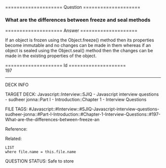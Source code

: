 ==================== Question ====================  

### What are the differences between freeze and seal methods  

==================== Answer ====================  

If an object is frozen using the Object.freeze() method then its properties become immutable and no changes can be made in them whereas if an object is sealed using the Object.seal() method then the changes can be made in the existing properties of the object.

==================== Id ====================  
197

---

DECK INFO

TARGET DECK: Javascript::Interview::SJIQ - Javascript interview questions - sudheer jonna::Part I - Introduction::Chapter 1 - Interview Questions

FILE TAGS: #Javascript::#Interview::#SJIQ-Javascript-interview-questions-sudheer-jonna::#Part-I-Introduction::#Chapter-1-Interview-Questions::#197-What-are-the-differences-between-freeze-an

Reference:

Related:

```dataview
LIST
where file.name = this.file.name
```

QUESTION STATUS: Safe to store
